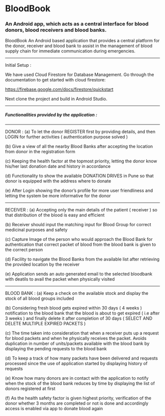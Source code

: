 # BloodBook
### An Android app, which acts as a central interface for blood donors, blood receivers and blood banks.

BloodBook
An Android based application that provides a central platform for the donor, receiver and blood bank to assist in the management of blood supply chain for immediate communication during emergencies.

---
Initial Setup :

We have used Cloud Firestore for Database Management. Go through the documentation to get started with cloud firestore:

https://firebase.google.com/docs/firestore/quickstart

Next clone the project and build in Android Studio.

--- 
##### Functionalities provided by the application :
---
DONOR :
(a) To let the donor REGISTER first by providing details, and then LOGIN for further activities ( authentication purpose solved )

(b) Give a view of all the nearby Blood Banks after accepting the location from donor in the registration form

(c) Keeping the health factor at the topmost priority, letting the donor know his/her last donation date and history in accordance

(d) Functionality to show the available DONATION DRIVES in Pune so that donor is equipped with the address where to donate

(e) After Login showing the donor’s profile for more user friendliness and letting the system be more informative for the donor

---
RECEIVER :
(a) Accepting only the main details of the patient ( receiver ) so that distribution of the blood is easy and efficient

(b) Receiver should input the matching input for Blood Group for correct medicinal purposes and safety

(c) Capture Image of the person who would approach the Blood Bank for authentication that correct packet of blood from the blood bank is given to the correct person

(d) Facility to navigate the Blood Banks from the available list after retrieving the provided location by the receiver

(e) Application sends an auto generated email to the selected bloodbank with deatils to avail the packet when physically visited

---
BLOOD BANK :
(a) Keep a check on the available stock and display the stock of all blood groups included

(b) Considering fresh blood gets expired within 30 days ( 4 weeks ) notification to the blood bank that the blood is about to get expired ( i.e after 3 weeks ) and finally delete it after completion of 30 days ( SELECT AND DELETE MULTIPLE EXPIRED PACKETS )

(c) The time taken into consideration that when a receiver puts up a request for blood packets and when he physically receives the packet. Avoids duplication in number of units/packets available with the blood bank by displaying the pending requests to the blood bank

(d) To keep a track of how many packets have been delivered and requests processed since the use of application started by displaying history of requests

(e) Know how many donors are in contact with the application to notify when the stock of the blood bank reduces by time by displaying the list of donors registered at first

(f) As the health safety factor is given highest priority, verification of the donor whether 3 months are completed or not is done and accordingly access is enabled via app to donate blood again

